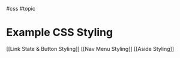 #css #topic

# Example CSS Styling
[[Link State & Button Styling]]
[[Nav Menu Styling]]
[[Aside Styling]]